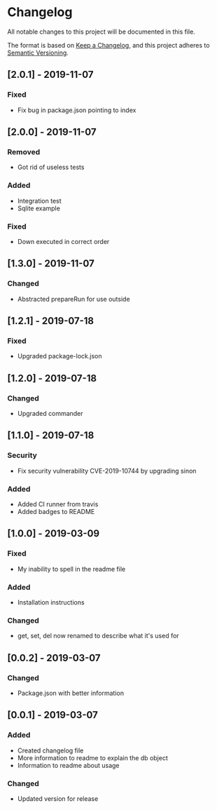 # Changelog
All notable changes to this project will be documented in this file.

The format is based on [Keep a Changelog](https://keepachangelog.com/en/1.0.0/),
and this project adheres to [Semantic Versioning](https://semver.org/spec/v2.0.0.html).

## [2.0.1] - 2019-11-07
### Fixed
- Fix bug in package.json pointing to index

## [2.0.0] - 2019-11-07
### Removed
- Got rid of useless tests

### Added
- Integration test
- Sqlite example 

### Fixed
- Down executed in correct order

## [1.3.0] - 2019-11-07
### Changed
- Abstracted prepareRun for use outside

## [1.2.1] - 2019-07-18
### Fixed
- Upgraded package-lock.json

## [1.2.0] - 2019-07-18
### Changed
- Upgraded commander

## [1.1.0] - 2019-07-18
### Security
- Fix security vulnerability CVE-2019-10744 by upgrading sinon

### Added
- Added CI runner from travis
- Added badges to README

## [1.0.0] - 2019-03-09
### Fixed
- My inability to spell in the readme file

### Added
- Installation instructions

### Changed
- get, set, del now renamed to describe what it's used for

## [0.0.2] - 2019-03-07
### Changed
- Package.json with better information

## [0.0.1] - 2019-03-07
### Added
- Created changelog file
- More information to readme to explain the db object
- Information to readme about usage

### Changed
- Updated version for release
